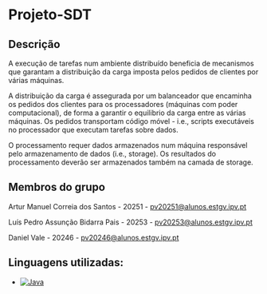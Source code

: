 # Projeto-SDT

## Descrição

A execução de tarefas num ambiente distribuído beneficia de mecanismos que garantam a distribuição da carga imposta pelos pedidos de clientes por várias máquinas.

A distribuição da carga é assegurada por um balanceador que encaminha os pedidos dos clientes para os processadores (máquinas com poder computacional), de forma a garantir o equilibrio da carga entre as várias máquinas. Os pedidos transportam código móvel - i.e., scripts executáveis no processador que executam tarefas sobre dados.

O processamento requer dados armazenados num máquina responsável pelo armazenamento de dados (i.e., storage). 
Os resultados do processamento deverão ser armazenados também na camada de storage.

## Membros do grupo

Artur Manuel Correia dos Santos - 20251 - pv20251@alunos.estgv.ipv.pt

Luís Pedro Assunção Bidarra Pais - 20253 - pv20253@alunos.estgv.ipv.pt

Daniel Vale - 20246 - pv20246@alunos.estgv.ipv.pt

## Linguagens utilizadas:

* [![Java][Java.js]][Java-url]


[Java.js]: https://img.shields.io/badge/Java-007396?style=flat-square&logo=Java&logoColor=white
[Java-url]: https://java.com/
